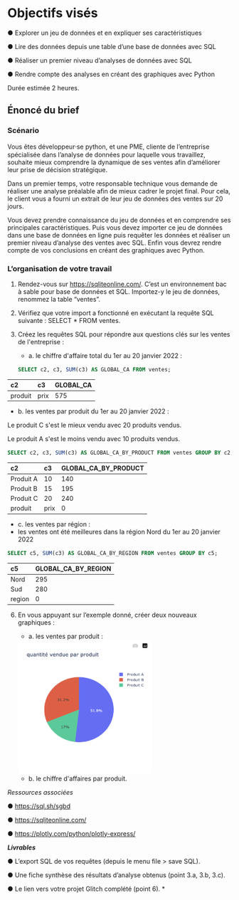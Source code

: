 # Objectifs visés
● Explorer un jeu de données et en expliquer ses caractéristiques

● Lire des données depuis une table d’une base de données avec SQL

● Réaliser un premier niveau d’analyses de données avec SQL

● Rendre compte des analyses en créant des graphiques avec Python

Durée estimée
2 heures.

## Énoncé du brief

### Scénario
Vous êtes développeur⸱se python, et une PME, cliente de l’entreprise spécialisée dans l’analyse de
données pour laquelle vous travaillez, souhaite mieux comprendre la dynamique de ses ventes afin
d’améliorer leur prise de décision stratégique.

Dans un premier temps, votre responsable technique vous demande de réaliser une analyse préalable afin
de mieux cadrer le projet final. Pour cela, le client vous a fourni un extrait de leur jeu de données des
ventes sur 20 jours.

Vous devez prendre connaissance du jeu de données et en comprendre ses principales caractéristiques.
Puis vous devez importer ce jeu de données dans une base de données en ligne puis requêter les données
et réaliser un premier niveau d’analyse des ventes avec SQL. Enfin vous devrez rendre compte de vos
conclusions en créant des graphiques avec Python.

### L’organisation de votre travail
1. Rendez-vous sur https://sqliteonline.com/. C’est un environnement bac à sable pour base de
données et SQL. Importez-y le jeu de données, renommez la table “ventes”.
2. Vérifiez que votre import a fonctionné en exécutant la requête SQL suivante : SELECT * FROM
ventes.
3. Créez les requêtes SQL pour répondre aux questions clés sur les ventes de l'entreprise :


   - a. le chiffre d'affaire total du 1er au 20 janvier 2022 :
   
   ```SQL
   SELECT c2, c3, SUM(c3) AS GLOBAL_CA FROM ventes;
   ```
| c2 | c3 | GLOBAL\_CA |
| :--- | :--- | :--- |
| produit | prix | 575 |

   - b. les ventes par produit du 1er au 20 janvier 2022 :

Le produit C s'est le mieux vendu avec 20 produits vendus.

Le produit A s'est le moins vendu avec 10 produits vendus.
   ```SQL
   SELECT c2, c3, SUM(c3) AS GLOBAL_CA_BY_PRODUCT FROM ventes GROUP BY c2;
   ```
| c2 | c3 | GLOBAL\_CA\_BY\_PRODUCT |
| :--- | :--- | :--- |
| Produit A | 10 | 140 |
| Produit B | 15 | 195 |
| Produit C | 20 | 240 |
| produit | prix | 0 |

   - c. les ventes par région :
   - les ventes ont été meilleures dans la région Nord du 1er au 20 janvier 2022

```SQL
SELECT c5, SUM(c3) AS GLOBAL_CA_BY_REGION FROM ventes GROUP BY c5;
```
| c5 | GLOBAL\_CA\_BY\_REGION |
| :--- | :--- |
| Nord | 295 |
| Sud | 280 |
| region | 0 |



6. En vous appuyant sur l’exemple donné, créer deux nouveaux graphiques :
   - a. les ventes par produit :
   
   <img height="300" src="/img/q_v_p.png" width="300"/>
   
   - b. le chiffre d'affaires par produit.

_Ressources associées_

● https://sql.sh/sgbd

● https://sqliteonline.com/

● https://plotly.com/python/plotly-express/

_**Livrables**_

● L’export SQL de vos requêtes (depuis le menu file > save SQL).

● Une fiche synthèse des résultats d’analyse obtenus (point 3.a, 3.b, 3.c).

● Le lien vers votre projet Glitch complété (point 6). *